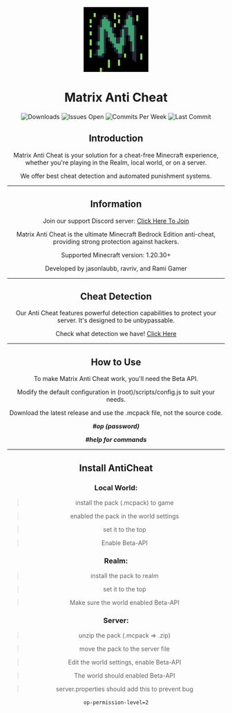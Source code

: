 <div align="center">
  <img src="./pack_icon.png" width="150" height="150">

  # Matrix Anti Cheat
  
  <p align="center">
    <img src="https://img.shields.io/github/downloads/jasonlaubb/Nokararos-AntiCheat/total?style=for-the-badge" alt="Downloads">
    <img src="https://img.shields.io/github/issues/jasonlaubb/Nokararos-AntiCheat?label=ISSUES%20OPEN&style=for-the-badge" alt="Issues Open">
    <img src="https://img.shields.io/github/commit-activity/m/jasonlaubb/Nokararos-AntiCheat?style=for-the-badge" alt="Commits Per Week">
    <img src="https://img.shields.io/github/last-commit/jasonlaubb/Nokararos-AntiCheat?style=for-the-badge" alt="Last Commit">
  </p>

  ## Introduction

  Matrix Anti Cheat is your solution for a cheat-free Minecraft experience, whether you're playing in the Realm, local world, or on a server.

  We offer best cheat detection and automated punishment systems.

  ---

  ## Information

  Join our support Discord server: [Click Here To Join](https://discord.gg/CqZGXeRKPJ)

  Matrix Anti Cheat is the ultimate Minecraft Bedrock Edition anti-cheat, providing strong protection against hackers.

  Supported Minecraft version: 1.20.30+

  Developed by jasonlaubb, ravriv, and Rami Gamer

  ---

  ## Cheat Detection

  Our Anti Cheat features powerful detection capabilities to protect your server. It's designed to be unbypassable.

  Check what detection we have! [Click Here](https://github.com/jasonlaubb/Matrix-AntiCheat/blob/main/scripts/README.md)

  ---

  ## How to Use

  To make Matrix Anti Cheat work, you'll need the Beta API.

  Modify the default configuration in (root)/scripts/config.js to suit your needs.

  Download the latest release and use the .mcpack file, not the source code.

  ***#op (password)***
  
  ***#help for commands***
  

  ---
  ## Install AntiCheat

  ### Local World:

  > install the pack (.mcpack) to game

  > enabled the pack in the world settings

  > set it to the top

  > Enable Beta-API

  ### Realm:

  > install the pack to realm

  > set it to the top

  > Make sure the world enabled Beta-API

  ### Server:

  > unzip the pack (.mcpack => .zip)

  > move the pack to the server file

  > Edit the world settings, enable Beta-API

  > The world should enabled Beta-API

  > server.properties should add this to prevent bug

  ```properties
  op-permission-level=2
  ```

</div>

